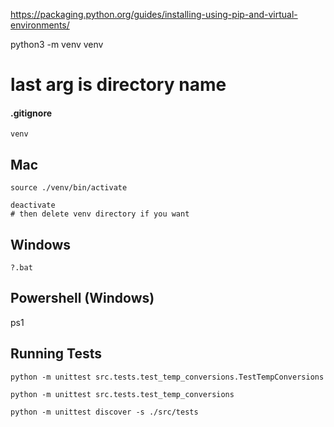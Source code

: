 https://packaging.python.org/guides/installing-using-pip-and-virtual-environments/

python3 -m venv venv

# last arg is directory name

#### .gitignore

```
venv
```

## Mac

```
source ./venv/bin/activate
```

```
deactivate
# then delete venv directory if you want
```

## Windows

```
?.bat
```

## Powershell (Windows)

ps1

## Running Tests

```
python -m unittest src.tests.test_temp_conversions.TestTempConversions
```

```
python -m unittest src.tests.test_temp_conversions
```

```
python -m unittest discover -s ./src/tests
```
